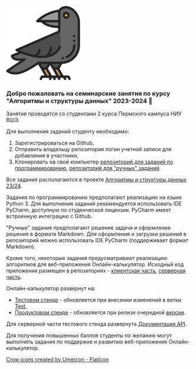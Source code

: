 <img src="https://github.com/HSE-algo-23-crow/.github/blob/main/images/crow.png" width="200">

### Добро пожаловать на семинарские занятия по курсу "Алгоритмы и структуры данных" 2023-2024 👋

Занятия проводятся со студентами 2 курса Пермского кампуса НИУ ВШЭ.

Для выполнения заданий студенту необходимо:
1. Зарегистрироваться на Github,
2. Отправить владельцу репозитория логин учетной записи для добавления в участники,
3. Клонировать на свой компьютер [репозиторий для заданий по программированию](https://github.com/HSE-algo-23-crow/programming_tasks), [репозиторий для "ручных" заданий](https://github.com/HSE-algo-23-crow/manual_tasks).

Все задания располагаются в проекте [Алгоритмы и структуры данных 23/24](https://github.com/orgs/HSE-algo-23-crow/projects/1).

Задания по программированию предполагают реализацию на языке Python 3. Для выполнения заданий рекомендуется использовать IDE PyCharm, доступную по студенческой лицензии. PyCharm имеет встроенную интеграцию с Github.

"Ручные" задания предполагают решение задачи и оформление решения в формате Markdown. Для оформления и загрузки решений в репозиторий можно использовать IDE PyCharm (поддерживает формат Markdown).

Кроме того, некоторые задания предусматривают реализацию алгоритмов для веб-приложения Онлайн-калькулятор. Исходный код приложения размещен в репозиториях - [клиентская часть](https://github.com/HSE-algo-23-crow/algoscalc-front), [серверная часть](https://github.com/HSE-algo-23-crow/algoscalc-back).

Онлайн-калькулятор развернут на:
- [Тестовом стенде](https://crow-test.ommat.ru/) - обновляется при внесении изменений в ветки [Test](https://github.com/HSE-algo-23-crow/algoscalc-back/tree/Test),
- [Продуктовом стенде](https://crow-prod.ommat.ru/) - обновляется при релизе очередной [версии](https://github.com/HSE-algo-23-crow/algoscalc-back/releases).

Для серверной части тестового стенда развернута [Документация API](https://crow-swagger.ommat.ru/docs).

Для получения повышенных баллов студенты по желанию могут выполнять задания по поддержке и развитию веб-приложения Онлайн-калькулятор.

<a href="https://www.flaticon.com/free-icons/crow" title="crow icons">Crow icons created by Umeicon - Flaticon</a>
